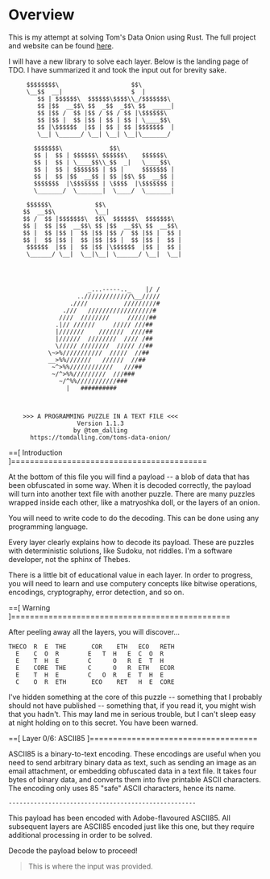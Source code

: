 # Overview

This is my attempt at solving Tom's Data Onion using Rust.
The full project and website can be found [here](https://www.tomdalling.com/toms-data-onion).

I will have a new library to solve each layer. Below is the landing page of TDO. I have summarized it and took the input out for brevity sake.

         $$$$$$$$\                    $$\
         \__$$  __|                   $  |
            $$ | $$$$$$\  $$$$$$\$$$$\\_/$$$$$$$\
            $$ |$$  __$$\ $$  _$$  _$$\ $$  _____|
            $$ |$$ /  $$ |$$ / $$ / $$ |\$$$$$$\
            $$ |$$ |  $$ |$$ | $$ | $$ | \____$$\
            $$ |\$$$$$$  |$$ | $$ | $$ |$$$$$$$  |
            \__| \______/ \__| \__| \__|\_______/

           $$$$$$$\             $$\
           $$ |  $$ | $$$$$$\ $$$$$$\    $$$$$$\
           $$ |  $$ | \____$$\\_$$  _|   \____$$\
           $$ |  $$ | $$$$$$$ | $$ |     $$$$$$$ |
           $$ |  $$ |$$  __$$ | $$ |$$\ $$  __$$ |
           $$$$$$$  |\$$$$$$$ | \$$$$  |\$$$$$$$ |
           \_______/  \_______|  \____/  \_______|

         $$$$$$\            $$\
        $$  __$$\           \__|
        $$ /  $$ |$$$$$$$\  $$\  $$$$$$\  $$$$$$$\
        $$ |  $$ |$$  __$$\ $$ |$$  __$$\ $$  __$$\
        $$ |  $$ |$$ |  $$ |$$ |$$ /  $$ |$$ |  $$ |
        $$ |  $$ |$$ |  $$ |$$ |$$ |  $$ |$$ |  $$ |
         $$$$$$  |$$ |  $$ |$$ |\$$$$$$  |$$ |  $$ |
         \______/ \__|  \__|\__| \______/ \__|  \__|




                          _...-----.._    |/ /
                       ../////////////\__/////
                     .////          /////////#
                   .///   //////////////////#
                  ////  ////////     //////##
                 .|// //////     ///// ///##
                 |///////    ///////  ////##
                 |//////  ////////  //// /##
                 \///// ////////  ///// //##
               \~>%///////////  /////  //##
               __>%%///////   //////  //##
                ~^>%%////////////   ///##
                ~/^>%%/////////  ///###
                  ~/^%%///////////###
                    |   ##########



        >>> A PROGRAMMING PUZZLE IN A TEXT FILE <<<
                       Version 1.1.3
                      by @tom_dalling
          https://tomdalling.com/toms-data-onion/


==[ Introduction ]==========================================

At the bottom of this file you will find a payload -- a blob
of data that has been obfuscated in some way. When it is
decoded correctly, the payload will turn into another text
file with another puzzle. There are many puzzles wrapped
inside each other, like a matryoshka doll, or the layers of
an onion.

You will need to write code to do the decoding. This can be
done using any programming language.

Every layer clearly explains how to decode its payload.
These are puzzles with deterministic solutions, like Sudoku,
not riddles. I'm a software developer, not the sphinx of
Thebes.

There is a little bit of educational value in each layer. In
order to progress, you will need to learn and use computery
concepts like bitwise operations, encodings, cryptography,
error detection, and so on.


==[ Warning ]===============================================

After peeling away all the layers, you will discover...


    THECO  R  E  THE       COR    ETH   ECO   RETH
      E    C  O  R        E   T  H   E  C  O  R
      E    T  H  E        C      O   R  E  T  H
      E    CORE  THE      C      O   R  ETH   ECOR
      E    T  H  E        C   O  R   E  T  H  E
      C    O  R  ETH       ECO    RET   H  E  CORE


I've hidden something at the core of this puzzle --
something that I probably should not have published --
something that, if you read it, you might wish that you
hadn't. This may land me in serious trouble, but I can't
sleep easy at night holding on to this secret. You have been
warned.

==[ Layer 0/6: ASCII85 ]====================================

ASCII85 is a binary-to-text encoding. These encodings are
useful when you need to send arbitrary binary data as text,
such as sending an image as an email attachment, or
embedding obfuscated data in a text file. It takes four
bytes of binary data, and converts them into five printable
ASCII characters. The encoding only uses 85 "safe" ASCII
characters, hence its name.

    ----------------------------------------------------

This payload has been encoded with Adobe-flavoured ASCII85.
All subsequent layers are ASCII85 encoded just like this
one, but they require additional processing in order to be
solved.

Decode the payload below to proceed!

> This is where the input was provided.